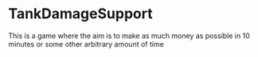 # TankDamageSupport
This is a game where the aim is to make as much money as possible in 10 minutes or some other arbitrary amount of time
